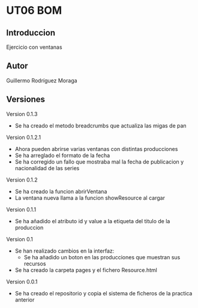 # UT06 BOM

## Introduccion

Ejercicio con ventanas

## Autor

Guillermo Rodríguez Moraga

## Versiones

Version 0.1.3
- Se ha creado el metodo breadcrumbs que actualiza las migas de pan

Version 0.1.2.1
- Ahora pueden abrirse varias ventanas con distintas producciones
- Se ha arreglado el formato de la fecha
- Se ha corregido un fallo que mostraba mal la fecha de publicacion y nacionalidad de las series

Version 0.1.2
- Se ha creado la funcion abrirVentana
- La ventana nueva llama a la funcion showResource al cargar

Version 0.1.1
- Se ha añadido el atributo id y value a la etiqueta del titulo de la produccion

Version 0.1
- Se han realizado cambios en la interfaz:
    - Se ha añadido un boton en las producciones que muestran sus recursos
- Se ha creado la carpeta pages y el fichero Resource.html

Version 0.0.1
- Se ha creado el repositorio y copia el sistema de ficheros de la practica anterior
    
